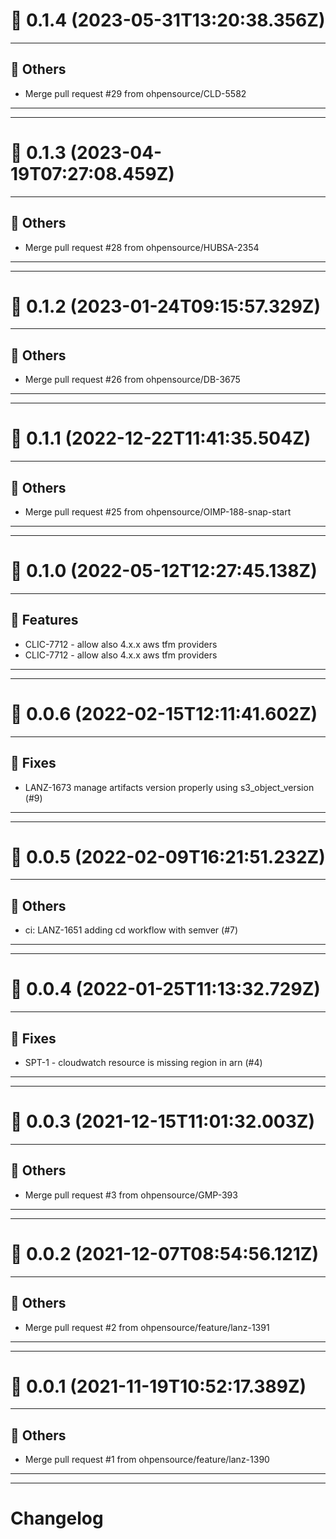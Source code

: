 # :confetti_ball: 0.1.4 (2023-05-31T13:20:38.356Z)
- - -
## :newspaper: Others
* Merge pull request #29 from ohpensource/CLD-5582
- - -
- - -
# :confetti_ball: 0.1.3 (2023-04-19T07:27:08.459Z)
- - -
## :newspaper: Others
* Merge pull request #28 from ohpensource/HUBSA-2354
- - -
- - -
# :confetti_ball: 0.1.2 (2023-01-24T09:15:57.329Z)
- - -
## :newspaper: Others
* Merge pull request #26 from ohpensource/DB-3675
- - -
- - -
# :confetti_ball: 0.1.1 (2022-12-22T11:41:35.504Z)
- - -
## :newspaper: Others
* Merge pull request #25 from ohpensource/OIMP-188-snap-start
- - -
- - -
# :confetti_ball: 0.1.0 (2022-05-12T12:27:45.138Z)
- - -
## :hammer: Features
* CLIC-7712 - allow also 4.x.x aws tfm providers
* CLIC-7712 - allow also 4.x.x aws tfm providers
- - -
- - -
# :confetti_ball: 0.0.6 (2022-02-15T12:11:41.602Z)
- - -
## :bug: Fixes
* LANZ-1673 manage artifacts version properly using s3_object_version (#9)
- - -
- - -
# :confetti_ball: 0.0.5 (2022-02-09T16:21:51.232Z)
- - -
## :newspaper: Others
* ci: LANZ-1651 adding cd workflow with semver (#7)
- - -
- - -
# :confetti_ball: 0.0.4 (2022-01-25T11:13:32.729Z)
- - -
## :bug: Fixes
* SPT-1 - cloudwatch resource is missing region in arn (#4)
- - -
- - -
# :confetti_ball: 0.0.3 (2021-12-15T11:01:32.003Z)
- - -
## :newspaper: Others
* Merge pull request #3 from ohpensource/GMP-393
- - -
- - -
# :confetti_ball: 0.0.2 (2021-12-07T08:54:56.121Z)
- - -
## :newspaper: Others
* Merge pull request #2 from ohpensource/feature/lanz-1391
- - -
- - -
# :confetti_ball: 0.0.1 (2021-11-19T10:52:17.389Z)
- - -
## :newspaper: Others
* Merge pull request #1 from ohpensource/feature/lanz-1390
- - -
- - -
# Changelog
